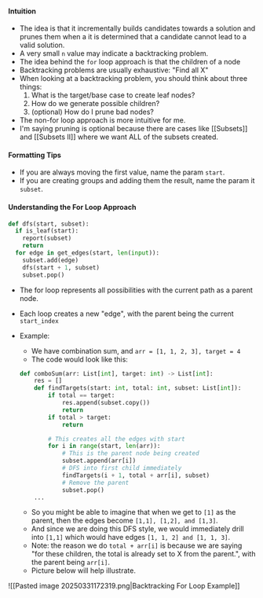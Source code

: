 #### Intuition
- The idea is that it incrementally builds candidates towards a solution and prunes them when a it is determined that a candidate cannot lead to a valid solution.
- A very small `n` value may indicate a backtracking problem.
- The idea behind the `for` loop approach is that the children of a node
- Backtracking problems are usually exhaustive: "Find all X"
- When looking at a backtracking problem, you should think about three things:
	1. What is the target/base case to create leaf nodes?
	2. How do we generate possible children?
	3. (optional) How do I prune bad nodes?
- The non-for loop approach is more intuitive for me.
- I'm saying pruning is optional because there are cases like [[Subsets]] and [[Subsets II]] where we want ALL of the subsets created.

#### Formatting Tips
- If you are always moving the first value, name the param `start`.
- If you are creating groups and adding them the result, name the param it `subset`.

#### Understanding the For Loop Approach
```python title:"Template for backtracking" 
def dfs(start, subset):
  if is_leaf(start):
    report(subset)
    return
  for edge in get_edges(start, len(input)):
    subset.add(edge)
    dfs(start + 1, subset)
    subset.pop()
```

- The for loop represents all possibilities with the current path as a parent node. 
- Each loop creates a new "edge", with the parent being the current `start_index` 
- Example:
	- We have combination sum, and `arr = [1, 1, 2, 3], target = 4`
	- The code would look like this:

	```python
	def comboSum(arr: List[int], target: int) -> List[int]:
		res = []
		def findTargets(start: int, total: int, subset: List[int]):
			if total == target:
				res.append(subset.copy())
				return
			if total > target:
				return
	
			# This creates all the edges with start
			for i in range(start, len(arr)):
				# This is the parent node being created
				subset.append(arr[i])
				# DFS into first child immediately
				findTargets(i + 1, total + arr[i], subset)
				# Remove the parent
				subset.pop()
		...
	```

	- So you might be able to imagine that when we get to `[1]` as the parent, then the edges become `[1,1], [1,2], and [1,3]`.
	- And since we are doing this DFS style, we would immediately drill into `[1,1]` which would have edges `[1, 1, 2] and [1, 1, 3]`.
	- Note: the reason we do `total + arr[i]` is because we are saying "for these children, the total is already set to X from the parent.", with the parent being `arr[i]`.
	- Picture below will help illustrate.

![[Pasted image 20250331172319.png|Backtracking For Loop Example]]
